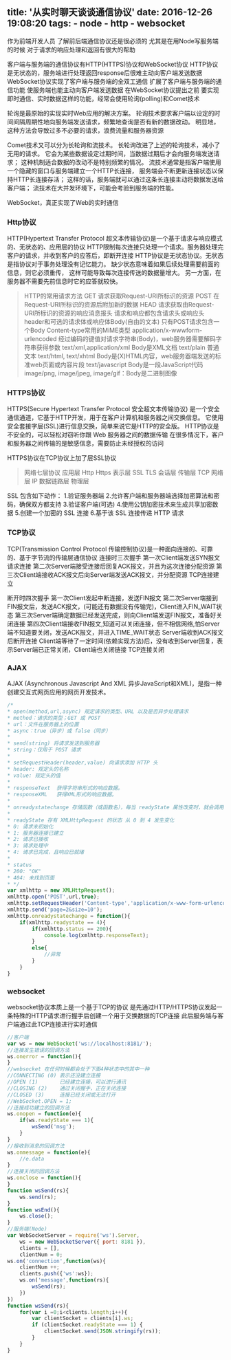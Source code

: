 title: '从实时聊天谈谈通信协议'
date: 2016-12-26 19:08:20
tags:
    - node
    - http
    - websocket
---
作为前端开发人员
了解前后端通信协议还是很必须的
尤其是在用Node写服务端的时候
对于请求的响应处理和返回有很大的帮助
<!--more-->
客户端与服务端的通信协议有HTTP(HTTPS)协议和WebSocket协议
HTTP协议是无状态的，服务端进行处理返回response后很难主动向客户端发送数据
WebSocket协议实现了客户端与服务端的全双工通信
扩展了客户端与服务端的通信功能
使服务端也能主动向客户端发送数据
在WebSocket协议提出之前
要实现即时通信、实时数据这样的功能，经常会使用轮询(polling)和Comet技术

轮询是最原始的实现实时Web应用的解决方案。
轮询技术要求客户端以设定的时间间隔周期性地向服务端发送请求，频繁地查询是否有新的数据改动。
明显地，这种方法会导致过多不必要的请求，浪费流量和服务器资源

Comet技术又可以分为长轮询和流技术。
长轮询改进了上述的轮询技术，减小了无用的请求。
它会为某些数据设定过期时间，当数据过期后才会向服务端发送请求；
这种机制适合数据的改动不是特别频繁的情况。
流技术通常是指客户端使用一个隐藏的窗口与服务端建立一个HTTP长连接，
服务端会不断更新连接状态以保持HTTP长连接存活；
这样的话，服务端就可以通过这条长连接主动将数据发送给客户端；
流技术在大并发环境下，可能会考验到服务端的性能。

WebSocket，真正实现了Web的实时通信

### Http协议
HTTP(Hypertext Transfer Protocol 超文本传输协议)是一个基于请求与响应模式的、无状态的、应用层的协议
HTTP限制每次连接只处理一个请求。服务器处理完客户的请求，并收到客户的应答后，即断开连接
HTTP协议是无状态协议。无状态是指协议对于事务处理没有记忆能力。
缺少状态意味着如果后续处理需要前面的信息，则它必须重传，
这样可能导致每次连接传送的数据量增大。
另一方面，在服务器不需要先前信息时它的应答就较快。

> HTTP的常用请求方法
  GET 请求获取Request-URI所标识的资源
  POST 在Request-URI所标识的资源后附加新的数据
  HEAD 请求获取由Request-URI所标识的资源的响应消息报头
  请求和响应都包含请求头或响应头header和可选的请求体或响应体Body(自由的文本)
  只有POST请求包含一个Body
  Content-type常用的MiME类型
  application/x-wwwform-urlencoded 经过编码的键值对请求字符串(Body)，web服务器需要解码字符串获得参数
  text/xml,application/xml Body是XML文档
  text/plain 普通文本
  text/html, text/xhtml Body是(X)HTML内容，web服务器端发送的标准web页面或内容片段
  text/javascript Body是一段JavaScript代码
  image/png, image/jpeg, image/gif：Body是二进制图像

### HTTPS协议
HTTPS(Secure Hypertext Transfer Protocol 安全超文本传输协议)
是一个安全通信通道，它基于HTTP开发，用于在客户计算机和服务器之间交换信息。
它使用安全套接字层(SSL)进行信息交换，简单来说它是HTTP的安全版。
HTTP协议是不安全的，可以轻松对窃听你跟 Web 服务器之间的数据传输
在很多情况下，客户和服务器之间传输的是敏感信息，需要防止未经授权的访问

HTTPS协议在TCP协议上加了层SSL协议

> 网络七层协议
  应用层 Http Https
  表示层 SSL TLS
  会话层
  传输层 TCP
  网络层 IP
  数据链路层
  物理层

SSL 包含如下动作：
1.验证服务器端
2.允许客户端和服务器端选择加密算法和密码，确保双方都支持
3.验证客户端(可选)
4.使用公钥加密技术来生成共享加密数据
5.创建一个加密的 SSL 连接
6.基于该 SSL 连接传递 HTTP 请求


### TCP协议

TCP(Transmission Control Protocol 传输控制协议)是一种面向连接的、可靠的、基于字节流的传输层通信协议
连接时三次握手
第一次Client端发送SYN报文请求连接
第二次Server端接受连接后回复ACK报文，并且为这次连接分配资源
第三次Client端接收ACK报文后向Server端发送ACK报文，并分配资源
TCP连接建立

断开时四次握手
第一次Client发起中断连接，发送FIN报文
第二次Server端接到FIN报文后，发送ACK报文，(可能还有数据没有传输完)，Client进入FIN_WAIT状态
第三次Server端确定数据已经发送完成，则向Client端发送FIN报文，准备好关闭连接
第四次Client端接收FIN报文,知道可以关闭连接，但不相信网络,怕Server端不知道要关闭，发送ACK报文，并进入TIME_WAIT状态
Server端收到ACK报文后断开连接
Client端等待了一定时间(依赖实现方法)后，没有收到Server回复，表示Server端已正常关闭，Client端也关闭链接
TCP连接关闭

### AJAX

AJAX (Asynchronous Javascript And XML 异步JavaScript和XML)，是指一种创建交互式网页应用的网页开发技术。

```javascript
/*
* open(method,url,async) 规定请求的类型、URL 以及是否异步处理请求
* method：请求的类型；GET 或 POST
* url：文件在服务器上的位置
* async：true（异步）或 false（同步）
*
* send(string) 将请求发送到服务器
* string：仅用于 POST 请求
*
* setRequestHeader(header,value) 向请求添加 HTTP 头
* header: 规定头的名称
* value: 规定头的值
*
* responseText	获得字符串形式的响应数据。
* responseXML	获得XML形式的响应数据。
*
* onreadystatechange 存储函数（或函数名），每当 readyState 属性改变时，就会调用该函数
*
* readyState 存有 XMLHttpRequest 的状态 从 0 到 4 发生变化
* 0: 请求未初始化
* 1: 服务器连接已建立
* 2: 请求已接收
* 3: 请求处理中
* 4: 请求已完成，且响应已就绪
*
* status
* 200: "OK"
* 404: 未找到页面
* */
var xmlhttp = new XMLHttpRequest();
xmlhttp.open('POST',url,true);
xmlhttp.setRequestHeader('Content-type','application/x-www-form-urlencoded');
xmlhttp.send('page=2&size=10');
xmlhttp.onreadystatechange = function(){
    if(xmlhttp.readystate == 4){
        if(xmlhttp.status == 200){
            console.log(xmlhttp.responseText);
        }
        else{
            //异常
        }
    }
}
```

### websocket
websocket协议本质上是一个基于TCP的协议
是先通过HTTP/HTTPS协议发起一条特殊的HTTP请求进行握手后创建一个用于交换数据的TCP连接
此后服务端与客户端通过此TCP连接进行实时通信

```javascript
//客户端
var ws = new WebSocket('ws://localhost:8181/');
//连接发生错误的回调方法
ws.onerror = function(){
}
//websocket 在任何时候都会处于下面4种状态中的其中一种
//CONNECTING (0) 表示还没建立连接
//OPEN (1)       已经建立连接，可以进行通讯
//CLOSING (2)    通过关闭握手，正在关闭连接
//CLOSED (3)     连接已经关闭或无法打开
//WebSocket.OPEN = 1;
//连接成功建立的回调方法
ws.onopen = function(e){
    if(ws.readyState === 1){
        wsSend('msg');
    }
}
//接收到消息的回调方法
ws.onmessage = function(e){
    //e.data
}
//连接关闭的回调方法
ws.onclose = function(){
}
function wsSend(rs){
    ws.send(rs);
}
function wsEnd(){
    ws.close();
}
//服务端(Node)
var WebSocketServer = require('ws').Server,
    ws = new WebSocketServer({ port: 8181 }),
    clients = [],
    clientNum = 0;
ws.on('connection',function(ws){
    clientNum ++;
    clients.push({'ws':ws});
    ws.on('message',function(rs){
        wsSend(rs);
    })
})
function wsSend(rs){
    for(var i =0;i<clients.length;i++){
        var clientSocket = clients[i].ws;
        if (clientSocket.readyState === 1) {
            clientSocket.send(JSON.stringify(rs));
        }
    }
}

```